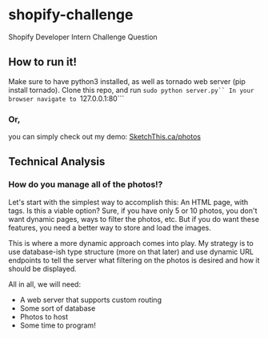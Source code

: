 # shopify-challenge
Shopify Developer Intern Challenge Question

## How to run it!
Make sure to have python3 installed, as well as tornado web server (pip install tornado).
Clone this repo, and run ```sudo python server.py``
In your browser navigate to ```127.0.0.1:80```
### Or, 
you can simply check out my demo:
[SketchThis.ca/photos](http://sketchthis.ca/photos)

## Technical Analysis

### How do you manage all of the photos!?
Let's start with the simplest way to accomplish this: 
An HTML page, with <img> tags. 
Is this a viable option? 
Sure, if you have only 5 or 10 photos, you don't want dynamic pages, ways to filter the photos, etc. But if you do want these features, you need a better way to store and load the images.

This is where a more dynamic approach comes into play. My strategy is to use database-ish type structure (more on that later) and use dynamic URL endpoints to tell the server what filtering on the photos is desired and how it should be displayed.

All in all, we will need:
- A web server that supports custom routing
- Some sort of database
- Photos to host
- Some time to program!
